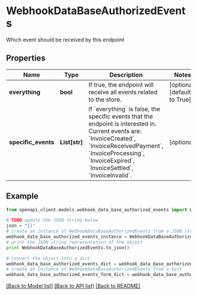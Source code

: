 # WebhookDataBaseAuthorizedEvents

Which event should be received by this endpoint

## Properties
Name | Type | Description | Notes
------------ | ------------- | ------------- | -------------
**everything** | **bool** | If true, the endpoint will receive all events related to the store. | [optional] [default to True]
**specific_events** | **List[str]** | If &#x60;everything&#x60; is false, the specific events that the endpoint is interested in. Current events are: &#x60;InvoiceCreated&#x60;, &#x60;InvoiceReceivedPayment&#x60;, &#x60;InvoiceProcessing&#x60;, &#x60;InvoiceExpired&#x60;, &#x60;InvoiceSettled&#x60;, &#x60;InvoiceInvalid&#x60;. | [optional] 

## Example

```python
from openapi_client.models.webhook_data_base_authorized_events import WebhookDataBaseAuthorizedEvents

# TODO update the JSON string below
json = "{}"
# create an instance of WebhookDataBaseAuthorizedEvents from a JSON string
webhook_data_base_authorized_events_instance = WebhookDataBaseAuthorizedEvents.from_json(json)
# print the JSON string representation of the object
print WebhookDataBaseAuthorizedEvents.to_json()

# convert the object into a dict
webhook_data_base_authorized_events_dict = webhook_data_base_authorized_events_instance.to_dict()
# create an instance of WebhookDataBaseAuthorizedEvents from a dict
webhook_data_base_authorized_events_form_dict = webhook_data_base_authorized_events.from_dict(webhook_data_base_authorized_events_dict)
```
[[Back to Model list]](../README.md#documentation-for-models) [[Back to API list]](../README.md#documentation-for-api-endpoints) [[Back to README]](../README.md)


